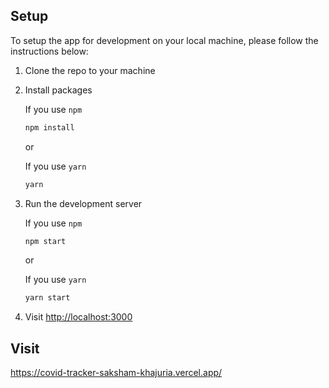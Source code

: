 


## Setup

To setup the app for development on your local machine, please follow the instructions below:

1. Clone the repo to your machine

   

2. Install packages

   If you use `npm`

   ```bash
   npm install
   ```

   or

   If you use `yarn`

   ```bash
   yarn
   ```

3. Run the development server

   If you use `npm`

   ```bash
   npm start
   ```

   or

   If you use `yarn`

   ```bash
   yarn start
   ```

4. Visit <http://localhost:3000>


## Visit 
https://covid-tracker-saksham-khajuria.vercel.app/


